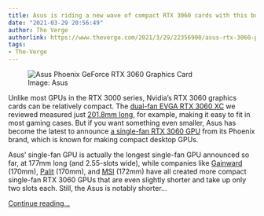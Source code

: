```yaml
---
title: Asus is riding a new wave of compact RTX 3060 cards with this bulky GPU
date: "2021-03-29 20:56:49"
author: The Verge
authorlink: https://www.theverge.com/2021/3/29/22356900/asus-rtx-3060-phoenix-single-fan-compact-gpu-announced
tags:
- The-Verge
---
```

<figure>
      <img alt="Asus Phoenix GeForce RTX 3060 Graphics Card" src="https://cdn.vox-cdn.com/thumbor/7YGSCHMhyjjmLOT9CNdzskbIw5I=/0x50:1200x850/1310x873/cdn.vox-cdn.com/uploads/chorus_image/image/69044824/ASUS_GeForce_RTX_3060_12GB_PHOENIX1.0.jpg" />
        <figcaption>Image: Asus</figcaption>
    </figure>

  <p id="8xDfmT">Unlike most GPUs in the RTX 3000 series, Nvidia’s RTX 3060 graphics cards can be relatively compact. The <a href="https://www.theverge.com/22300659/nvidia-geforce-rtx-3060-review">dual-fan EVGA RTX 3060 XC</a> we reviewed measured just <a href="https://www.evga.com/products/specs/gpu.aspx?pn=716f8f06-ce42-42da-96f5-28429a21ec06">201.8mm long</a>, for example, making it easy to fit in most gaming cases. But if you want something even smaller, Asus has become the latest to announce <a href="https://go.redirectingat.com?id=66960X1514734&amp;xs=1&amp;url=https%3A%2F%2Fwww.asus.com%2FMotherboards-Components%2FGraphics-Cards%2FPhoenix%2FPH-RTX3060-12G%2F&amp;referrer=theverge.com&amp;sref=https%3A%2F%2Fwww.theverge.com%2F2021%2F3%2F29%2F22356900%2Fasus-rtx-3060-phoenix-single-fan-compact-gpu-announced" rel="sponsored nofollow noopener" target="_blank">a single-fan RTX 3060 GPU</a> from its Phoenix brand, which is known for making compact desktop GPUs. </p>
<p id="Y2xGYx">Asus’ single-fan GPU is actually the longest single-fan GPU announced so far, at 177mm long (and 2.55-slots wide), while companies like <a href="https://www.gainward.com/main/vgapro.php?id=1108&amp;lang=en">Gainward</a> (170mm), <a href="https://www.palit.com/palit/vgapro.php?id=4107&amp;lang=en&amp;pn=NE63060019K9-190AF&amp;tab=ov">Palit</a> (170mm), and <a href="https://www.msi.com/Graphics-Card/GeForce-RTX-3060-AERO-ITX-12G/Specification">MSI</a> (172mm) have all created more compact single-fan RTX 3060 GPUs that are even slightly shorter and take up only two slots each. Still, the Asus is notably shorter...</p>
  <p>
    <a href="https://www.theverge.com/2021/3/29/22356900/asus-rtx-3060-phoenix-single-fan-compact-gpu-announced">Continue reading&hellip;</a>
  </p>